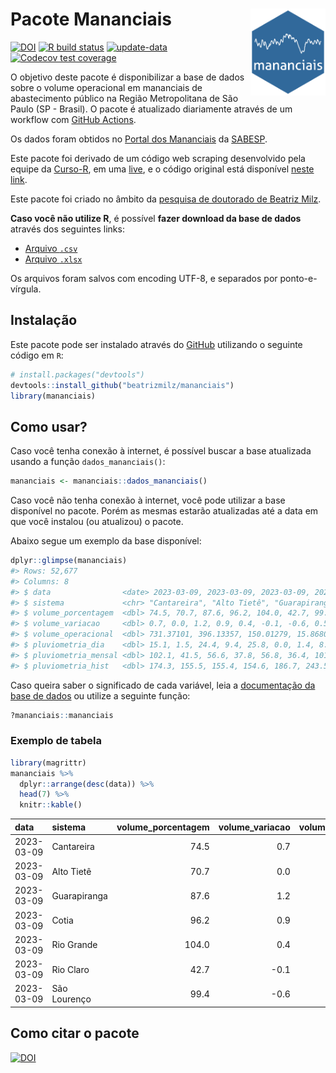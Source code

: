 
<!-- README.md is generated from README.Rmd. Please edit that file -->

# Pacote Mananciais <img src="man/figures/hexlogo.png" align="right" width = "120px"/>

<!-- badges: start -->

[![DOI](https://zenodo.org/badge/DOI/10.5281/zenodo.4733056.svg)](https://doi.org/10.5281/zenodo.4733056)
[![R build
status](https://github.com/beatrizmilz/mananciais/workflows/R-CMD-check/badge.svg)](https://github.com/beatrizmilz/mananciais/actions)
[![update-data](https://github.com/beatrizmilz/mananciais/actions/workflows/2-update_data.yaml/badge.svg)](https://github.com/beatrizmilz/mananciais/actions/workflows/2-update_data.yaml)
[![Codecov test
coverage](https://codecov.io/gh/beatrizmilz/mananciais/branch/master/graph/badge.svg)](https://codecov.io/gh/beatrizmilz/mananciais?branch=master)
<!-- badges: end -->

O objetivo deste pacote é disponibilizar a base de dados sobre o volume
operacional em mananciais de abastecimento público na Região
Metropolitana de São Paulo (SP - Brasil). O pacote é atualizado
diariamente através de um workflow com [GitHub
Actions](https://github.com/beatrizmilz/mananciais/actions).

Os dados foram obtidos no [Portal dos
Mananciais](http://mananciais.sabesp.com.br/Situacao) da
[SABESP](http://site.sabesp.com.br/site/Default.aspx).

Este pacote foi derivado de um código web scraping desenvolvido pela
equipe da [Curso-R](https://www.curso-r.com/), em uma
[live](https://youtu.be/jvZIxrMmOcQ), e o código original está
disponível [neste
link](https://github.com/curso-r/lives/blob/master/drafts/20200730_scraper_sabesp.R).

Este pacote foi criado no âmbito da [pesquisa de doutorado de Beatriz
Milz](https://beatrizmilz.github.io/tese/).

**Caso você não utilize R**, é possível **fazer download da base de
dados** através dos seguintes links:

- [Arquivo
  `.csv`](https://github.com/beatrizmilz/mananciais/raw/master/inst/extdata/mananciais.csv)
- [Arquivo
  `.xlsx`](https://github.com/beatrizmilz/mananciais/blob/master/inst/extdata/mananciais.xlsx?raw=true)

Os arquivos foram salvos com encoding UTF-8, e separados por
ponto-e-vírgula.

## Instalação

Este pacote pode ser instalado através do [GitHub](https://github.com/)
utilizando o seguinte código em `R`:

``` r
# install.packages("devtools")
devtools::install_github("beatrizmilz/mananciais")
library(mananciais)
```

## Como usar?

Caso você tenha conexão à internet, é possível buscar a base atualizada
usando a função `dados_mananciais()`:

``` r
mananciais <- mananciais::dados_mananciais() 
```

Caso você não tenha conexão à internet, você pode utilizar a base
disponível no pacote. Porém as mesmas estarão atualizadas até a data em
que você instalou (ou atualizou) o pacote.

Abaixo segue um exemplo da base disponível:

``` r
dplyr::glimpse(mananciais)
#> Rows: 52,677
#> Columns: 8
#> $ data                <date> 2023-03-09, 2023-03-09, 2023-03-09, 2023-03-09, 2…
#> $ sistema             <chr> "Cantareira", "Alto Tietê", "Guarapiranga", "Cotia…
#> $ volume_porcentagem  <dbl> 74.5, 70.7, 87.6, 96.2, 104.0, 42.7, 99.4, 73.8, 7…
#> $ volume_variacao     <dbl> 0.7, 0.0, 1.2, 0.9, 0.4, -0.1, -0.6, 0.5, 0.2, 1.1…
#> $ volume_operacional  <dbl> 731.37101, 396.13357, 150.01279, 15.86801, 116.623…
#> $ pluviometria_dia    <dbl> 15.1, 1.5, 24.4, 9.4, 25.8, 0.0, 1.4, 8.2, 0.0, 3.…
#> $ pluviometria_mensal <dbl> 102.1, 41.5, 56.6, 37.8, 56.8, 36.4, 101.2, 87.0, …
#> $ pluviometria_hist   <dbl> 174.3, 155.5, 155.4, 154.6, 186.7, 243.5, 196.8, 1…
```

Caso queira saber o significado de cada variável, leia a [documentação
da base de
dados](https://beatrizmilz.github.io/mananciais/reference/mananciais.html)
ou utilize a seguinte função:

``` r
?mananciais::mananciais
```

### Exemplo de tabela

``` r
library(magrittr)
mananciais %>% 
  dplyr::arrange(desc(data)) %>% 
  head(7) %>%
  knitr::kable()
```

| data       | sistema      | volume_porcentagem | volume_variacao | volume_operacional | pluviometria_dia | pluviometria_mensal | pluviometria_hist |
|:-----------|:-------------|-------------------:|----------------:|-------------------:|-----------------:|--------------------:|------------------:|
| 2023-03-09 | Cantareira   |               74.5 |             0.7 |          731.37101 |             15.1 |               102.1 |             174.3 |
| 2023-03-09 | Alto Tietê   |               70.7 |             0.0 |          396.13357 |              1.5 |                41.5 |             155.5 |
| 2023-03-09 | Guarapiranga |               87.6 |             1.2 |          150.01279 |             24.4 |                56.6 |             155.4 |
| 2023-03-09 | Cotia        |               96.2 |             0.9 |           15.86801 |              9.4 |                37.8 |             154.6 |
| 2023-03-09 | Rio Grande   |              104.0 |             0.4 |          116.62370 |             25.8 |                56.8 |             186.7 |
| 2023-03-09 | Rio Claro    |               42.7 |            -0.1 |            5.83419 |              0.0 |                36.4 |             243.5 |
| 2023-03-09 | São Lourenço |               99.4 |            -0.6 |           88.25511 |              1.4 |               101.2 |             196.8 |

## Como citar o pacote

[![DOI](https://zenodo.org/badge/DOI/10.5281/zenodo.4733056.svg)](https://doi.org/10.5281/zenodo.4733056)
